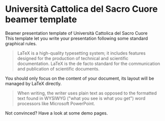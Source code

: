 # Università Cattolica del Sacro Cuore beamer template
Beamer presentation template of Università Cattolica del Sacro Cuore <br />
This template let you write your presentation following some standard graphical rules. 

> LaTeX is a high-quality typesetting system; it includes features designed for the production of technical and scientific documentation. LaTeX is the de facto standard for the communication and publication of scientific documents. 

You should only focus on the content of your document, its layout will be managed by LaTeX directly.

> When writing, the writer uses plain text as opposed to the formatted text found in WYSIWYG ("what you see is what you get") word processors like Microsoft PowerPoint.

Not convinced? Have a look at some demo pages.

